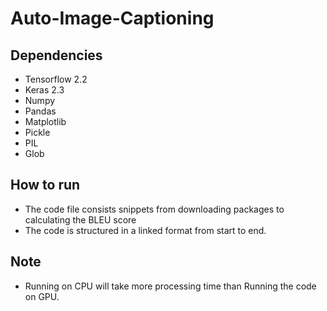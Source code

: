 # Auto-Image-Captioning

## Dependencies


 - Tensorflow 2.2
 - Keras 2.3
 - Numpy 
 - Pandas
 - Matplotlib
 - Pickle
 - PIL
 - Glob


 ## How to run 
 
 - The code file consists snippets from downloading packages to calculating the BLEU score
 - The code is structured in a linked format from start to end.
 
 ## Note
 
 - Running on CPU will take more processing time than Running the code on GPU.
 
 

